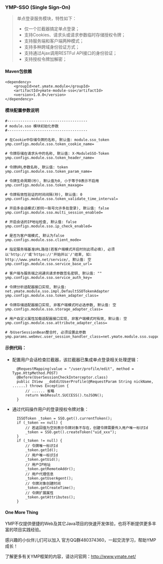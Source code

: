 ### YMP-SSO (Single Sign-On)

> 单点登录服务模块，特性如下：
> 
> - 仅一个拦截器搞定单点登录；
> - 支持Cookies、请求头或请求参数临时存储授权令牌；
> - 支持服务端和客户端两种模式；
> - 支持多种跨域身份验证方式；
> - 支持通过Ajax调用RESTFul API接口的身份验证；
> - 支持授权令牌加解密；

#### Maven包依赖

    <dependency>
        <groupId>net.ymate.module</groupId>
        <artifactId>ymate-module-sso</artifactId>
        <version>1.0.0</version>
    </dependency>

#### 模块配置参数说明

    #-------------------------------------
    # module.sso 模块初始化参数
    #-------------------------------------
    
    # 在Cookie中存储令牌的名称, 默认值: module.sso_token
    ymp.configs.module.sso.token_cookie_name=
    
    # 令牌存储在请求头中的名称, 默认值: X-ModuleSSO-Token
    ymp.configs.module.sso.token_header_name=
    
    # 令牌URL参数名称, 默认值: token
    ymp.configs.module.sso.token_param_name=
    
    # 令牌生命周期(秒), 默认值为0, 小于等于0表示不启用
    ymp.configs.module.sso.token_maxage=
    
    # 令牌有效性验证的时间间隔(秒), 默认值: 0
    ymp.configs.module.sso.token_validate_time_interval=
    
    # 开启多会话模式(即同一账号允许多处登录), 默认值: false
    ymp.configs.module.sso.multi_session_enabled=
    
    # 开启会话的IP地址检查, 默认值: false
    ymp.configs.module.sso.ip_check_enabled=
    
    # 是否为客户端模式, 默认为false
    ymp.configs.module.sso.client_mode=
    
    # 指定服务端基准URL路径(若客户端模式开启时则此项必填), 必须以'http://'或'https://'开始并以'/'结束, 如: http://www.ymate.net/service/, 默认值: 空
    ymp.configs.module.sso.service_base_url=
    
    # 客户端与服务端之间通讯请求参数签名密钥, 默认值: ""
    ymp.configs.module.sso.service_auth_key=
    
    # 令牌分析适配器接口实现, 默认值: net.ymate.module.sso.impl.DefaultSSOTokenAdapter
    ymp.configs.module.sso.token_adapter_class=
    
    # 令牌存储适配器接口实现, 非客户端模式时必选参数, 默认值: 空
    ymp.configs.module.sso.storage_adapter_class=
    
    # 用户自定义属性加载适配器接口实现, 非客户端模式时有效, 默认值: 空
    ymp.configs.module.sso.attribute_adapter_class=
    
    # 与UserSessionBean整合时, 必须设置此参数
    ymp.params.webmvc.user_session_handler_class=net.ymate.module.sso.support.SSOUserSessionHandler

#### 示例代码：

- 配置用户会话检查拦截器，该拦截器已集成单点登录相关处理逻辑：

        @RequestMapping(value = "/user/profile/edit", method = Type.HttpMethod.POST)
        @Before(UserSessionCheckInterceptor.class)
        public IView __doEditUserProfile(@RequestParam String nickName, ......) throws Exception {
            // ...... 省略
            return WebResult.SUCCESS().toJSON();
        }

- 通过代码操作用户的登录授权令牌对象：

        ISSOToken _token = SSO.get().currentToken();
        if (_token == null) {
            // 若返回值为空则表示令牌对象不存在，创建令牌需要传入用户唯一标识Id
            _token = SSO.get().createToken("uid_xxx");
        }
        if (_token != null) {
            // 令牌唯一标识Id
            _token.getId();
            // 用户唯一标识Id
            _token.getUid();
            // 用户IP地址
            _token.getRemoteAddr();
            // 用户代理信息
            _token.getUserAgent();
            // 令牌对象创建时间
            _token.getCreateTime();
            // 令牌扩展属性
            _token.getAttributes();
        }

#### One More Thing

YMP不仅提供便捷的Web及其它Java项目的快速开发体验，也将不断提供更多丰富的项目实践经验。

感兴趣的小伙伴儿们可以加入 官方QQ群480374360，一起交流学习，帮助YMP成长！

了解更多有关YMP框架的内容，请访问官网：http://www.ymate.net/